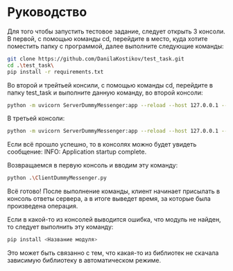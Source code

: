 # Руководство
Для того чтобы запустить тестовое задание, следует открыть 3 консоли.
В первой, с помощью команды cd, перейдите в место, куда хотите поместить папку с программой, далее выполните следующие команды:
```sh
git clone https://github.com/DanilaKostikov/test_task.git
cd .\test_task\
pip install -r requirements.txt
```
Во второй и трейтьей консили, с помощью команды cd, перейдите в папку test_task и выполните данную команду, во второй консоли:
```sh
python -m uvicorn ServerDummyMessenger:app --reload --host 127.0.0.1 --port 8001
```
В третьей консоли:
```sh
python -m uvicorn ServerDummyMessenger:app --reload --host 127.0.0.1 --port 8000
```
Если всё прошло успешно, то в консолях можно будет увидеть сообщение:
INFO: Application startup complete.

Возвращаемся в первую консоль и вводим эту команду:
```sh
python .\ClientDummyMessenger.py
```
Всё готово! После выполнение команды, клиент начинает присылать в консоль ответы сервера, а в итоге выведет время, за которые была произведена операция.

Если в какой-то из консолей выводится ошибка, что модуль не найден, то следует выполнить эту команду:
```sh
pip install <Название модуля>
```
Это может быть связанно с тем, что какая-то из библиотек не скачала зависимую библиотеку в автоматическом режиме.
